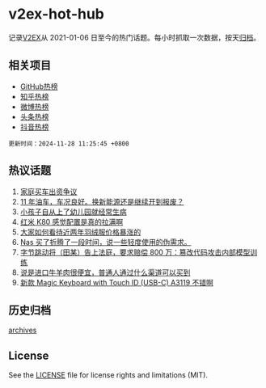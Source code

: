 # v2ex-hot-hub

 记录[V2EX](https://www.v2ex.com/)从 2021-01-06 日至今的热门话题。每小时抓取一次数据，按天[归档](archives)。
 
 ## 相关项目

- [GitHub热榜](https://github.com/snaildev/github-hot-hub)
- [知乎热榜](https://github.com/snaildev/zhihu-hot-hub)
- [微博热榜](https://github.com/snaildev/weibo-hot-hub)
- [头条热榜](https://github.com/snaildev/toutiao-hot-hub)
- [抖音热榜](https://github.com/snaildev/douyin-hot-hub)


 `更新时间：2024-11-28 11:25:45 +0800`

## 热议话题

1. [家庭买车出资争议](https://www.v2ex.com/t/1093274)
1. [11 年油车，车况良好。换新能源还是继续开到报废？](https://www.v2ex.com/t/1093038)
1. [小孩子自从上了幼儿园就经常生病](https://www.v2ex.com/t/1093094)
1. [红米 K80 感觉配置是真的拉满啊](https://www.v2ex.com/t/1093228)
1. [大家如何看待近两年羽绒服价格暴涨的](https://www.v2ex.com/t/1093261)
1. [Nas 买了折腾了一段时间，说一些轻度使用的伪需求。](https://www.v2ex.com/t/1093072)
1. [字节跳动将（田某）告上法庭，要求赔偿 800 万：篡改代码攻击内部模型训练](https://www.v2ex.com/t/1093252)
1. [说是进口牛羊肉很便宜，普通人通过什么渠道可以买到](https://www.v2ex.com/t/1093151)
1. [新款 Magic Keyboard with Touch ID (USB-C) A3119 不错啊](https://www.v2ex.com/t/1093039)

## 历史归档

[archives](archives)

## License

See the [LICENSE](LICENSE) file for license rights and limitations (MIT).
